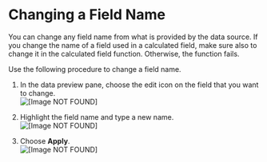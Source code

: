 # Changing a Field Name<a name="changing-a-field-name"></a>

You can change any field name from what is provided by the data source\. If you change the name of a field used in a calculated field, make sure also to change it in the calculated field function\. Otherwise, the function fails\.

Use the following procedure to change a field name\.

1. In the data preview pane, choose the edit icon on the field that you want to change\.  
![\[Image NOT FOUND\]](http://docs.aws.amazon.com/quicksight/latest/user/images/example3a.png)

1. Highlight the field name and type a new name\.  
![\[Image NOT FOUND\]](http://docs.aws.amazon.com/quicksight/latest/user/images/data-prep-field-name.png)

1. Choose **Apply**\.  
![\[Image NOT FOUND\]](http://docs.aws.amazon.com/quicksight/latest/user/images/data-prep-field-name2.png)